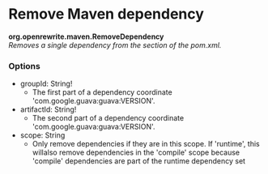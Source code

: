 # Remove Maven dependency

**org.openrewrite.maven.RemoveDependency**  
_Removes a single dependency from the <dependencies> section of the pom.xml._

### Options

* groupId: String!
  * The first part of a dependency coordinate 'com.google.guava:guava:VERSION'.
* artifactId: String!
  * The second part of a dependency coordinate 'com.google.guava:guava:VERSION'.
* scope: String
  * Only remove dependencies if they are in this scope. If 'runtime', this willalso remove dependencies in the 'compile' scope because 'compile' dependencies are part of the runtime dependency set

